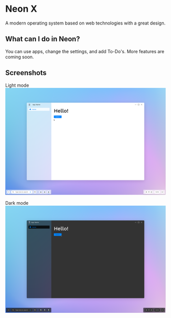 # Neon X
A modern operating system based on web technologies with a great design.
## What can I do in Neon?
You can use apps, change the settings, and add To-Do's. 
More features are coming soon.
## Screenshots
Light mode
![Screenshot of Neon X in light mode](ReadMe/readme.png)

Dark mode
![Screenshot of Neon X in dark mode](ReadMe/readmedark.png)